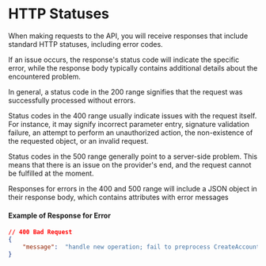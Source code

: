 # HTTP Statuses

When making requests to the API, you will receive responses that include standard HTTP statuses, including error codes.

If an issue occurs, the response's status code will indicate the specific error, while the response body typically contains additional details about the encountered problem.



In general, a status code in the 200 range signifies that the request was successfully processed without errors.

Status codes in the 400 range usually indicate issues with the request itself. \
For instance, it may signify incorrect parameter entry, signature validation failure, an attempt to perform an unauthorized action, the non-existence of the requested object, or an invalid request.

Status codes in the 500 range generally point to a server-side problem. This means that there is an issue on the provider's end, and the request cannot be fulfilled at the moment.



Responses for errors in the 400 and 500 range will include a JSON object in their response body, which contains attributes with error messages



#### Example of Response for Error

```json
// 400 Bad Request
{
    "message":  "handle new operation; fail to preprocess CreateAccountsItem: keys of target already exists"
}
```

